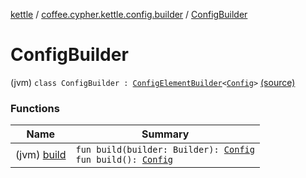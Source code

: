 [kettle](../../index.md) / [coffee.cypher.kettle.config.builder](../index.md) / [ConfigBuilder](./index.md)

# ConfigBuilder

(jvm) `class ConfigBuilder : `[`ConfigElementBuilder`](../../coffee.cypher.kettle.config.builder.type/-config-element-builder/index.md)`<`[`Config`](../../coffee.cypher.kettle.config/-config/index.md)`>` [(source)](https://github.com/Cypher121/kettle/blob/master/src/main/kotlin/coffee/cypher/kettle/config/builder/ConfigBuilder.kt#L10)

### Functions

| Name | Summary |
|---|---|
| (jvm) [build](build.md) | `fun build(builder: Builder): `[`Config`](../../coffee.cypher.kettle.config/-config/index.md)<br>`fun build(): `[`Config`](../../coffee.cypher.kettle.config/-config/index.md) |
